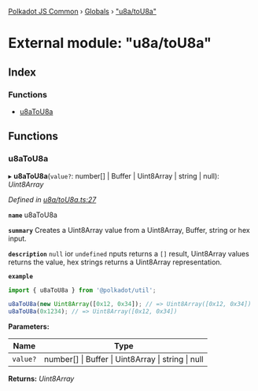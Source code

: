 [Polkadot JS Common](../README.md) › [Globals](../globals.md) › ["u8a/toU8a"](_u8a_tou8a_.md)

# External module: "u8a/toU8a"

## Index

### Functions

* [u8aToU8a](_u8a_tou8a_.md#u8atou8a)

## Functions

###  u8aToU8a

▸ **u8aToU8a**(`value?`: number[] | Buffer | Uint8Array | string | null): *Uint8Array*

*Defined in [u8a/toU8a.ts:27](https://github.com/polkadot-js/common/blob/b8411bb0/packages/util/src/u8a/toU8a.ts#L27)*

**`name`** u8aToU8a

**`summary`** Creates a Uint8Array value from a Uint8Array, Buffer, string or hex input.

**`description`** 
`null` ior `undefined` nputs returns a `[]` result, Uint8Array values returns the value, hex strings returns a Uint8Array representation.

**`example`** 
<BR>

```javascript
import { u8aToU8a } from '@polkadot/util';

u8aToU8a(new Uint8Array([0x12, 0x34]); // => Uint8Array([0x12, 0x34])
u8aToU8a(0x1234); // => Uint8Array([0x12, 0x34])
```

**Parameters:**

Name | Type |
------ | ------ |
`value?` | number[] &#124; Buffer &#124; Uint8Array &#124; string &#124; null |

**Returns:** *Uint8Array*
